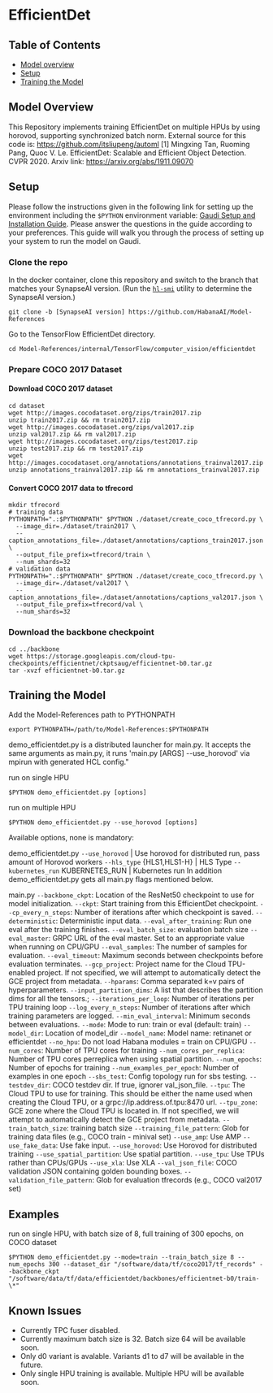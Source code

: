 # EfficientDet

## Table of Contents
* [Model overview](#Model-overview)
* [Setup](#Setup)
* [Training the Model](#Training-the-model)

## Model Overview
This Repository implements training EfficientDet on multiple HPUs by using horovod, supporting synchronized batch norm.
External source for this code is: https://github.com/itsliupeng/automl
[1] Mingxing Tan, Ruoming Pang, Quoc V. Le. EfficientDet: Scalable and Efficient Object Detection. CVPR 2020. Arxiv link: https://arxiv.org/abs/1911.09070

## Setup
Please follow the instructions given in the following link for setting up the
environment including the `$PYTHON` environment variable: [Gaudi Setup and
Installation Guide](https://github.com/HabanaAI/Setup_and_Install). Please
answer the questions in the guide according to your preferences. This guide will
walk you through the process of setting up your system to run the model on
Gaudi.

### Clone the repo

In the docker container, clone this repository and switch to the branch that
matches your SynapseAI version. (Run the
[`hl-smi`](https://docs.habana.ai/en/latest/System_Management_Tools_Guide/System_Management_Tools.html#hl-smi-utility-options)
utility to determine the SynapseAI version.)

```
git clone -b [SynapseAI version] https://github.com/HabanaAI/Model-References
```
Go to the TensorFlow EfficientDet directory.
```
cd Model-References/internal/TensorFlow/computer_vision/efficientdet
```

### Prepare COCO 2017 Dataset
#### Download COCO 2017 dataset
```
cd dataset
wget http://images.cocodataset.org/zips/train2017.zip
unzip train2017.zip && rm train2017.zip
wget http://images.cocodataset.org/zips/val2017.zip
unzip val2017.zip && rm val2017.zip
wget http://images.cocodataset.org/zips/test2017.zip
unzip test2017.zip && rm test2017.zip
wget http://images.cocodataset.org/annotations/annotations_trainval2017.zip
unzip annotations_trainval2017.zip && rm annotations_trainval2017.zip
```

#### Convert COCO 2017 data to tfrecord
```
mkdir tfrecord
# training data
PYTHONPATH=".:$PYTHONPATH" $PYTHON ./dataset/create_coco_tfrecord.py \
  --image_dir=./dataset/train2017 \
  --caption_annotations_file=./dataset/annotations/captions_train2017.json \
  --output_file_prefix=tfrecord/train \
  --num_shards=32
# validation data
PYTHONPATH=".:$PYTHONPATH" $PYTHON ./dataset/create_coco_tfrecord.py \
  --image_dir=./dataset/val2017 \
  --caption_annotations_file=./dataset/annotations/captions_val2017.json \
  --output_file_prefix=tfrecord/val \
  --num_shards=32
```

### Download the backbone checkpoint
```
cd ../backbone
wget https://storage.googleapis.com/cloud-tpu-checkpoints/efficientnet/ckptsaug/efficientnet-b0.tar.gz
tar -xvzf efficientnet-b0.tar.gz
```

## Training the Model
Add the Model-References path to PYTHONPATH
```
export PYTHONPATH=/path/to/Model-References:$PYTHONPATH
```

demo_efficientdet.py is a distributed launcher for main.py. It accepts the same arguments as main.py, it runs 'main.py [ARGS] --use_horovod' via mpirun with generated HCL config."

run on single HPU
```
$PYTHON demo_efficientdet.py [options]
```
run on multiple HPU
```
$PYTHON demo_efficientdet.py --use_horovod [options]
```

Available options, none is mandatory:

demo_efficientdet.py
  `--use_horovod`             | Use horovod for distributed run, pass amount of Horovod workers
  `--hls_type` {HLS1,HLS1-H}  | HLS Type
  `--kubernetes_run` KUBERNETES_RUN | Kubernetes run
In addition demo_efficientdet.py gets all main.py flags mentioned below.

main.py
  `--backbone_ckpt`: Location of the ResNet50 checkpoint to use for model initialization.
  `--ckpt`: Start training from this EfficientDet checkpoint.
  `--cp_every_n_steps`: Number of iterations after which checkpoint is saved.
  `--deterministic`: Deterministic input data.
  `--eval_after_training`: Run one eval after the training finishes.
  `--eval_batch_size`: evaluation batch size
  `--eval_master`: GRPC URL of the eval master. Set to an appropriate value when running on CPU/GPU
  `--eval_samples`: The number of samples for evaluation.
  `--eval_timeout`: Maximum seconds between checkpoints before evaluation terminates.
  `--gcp_project`: Project name for the Cloud TPU-enabled project. If not specified, we will attempt to automatically detect the GCE project from metadata.
  `--hparams`: Comma separated k=v pairs of hyperparameters.
  `--input_partition_dims`: A list that describes the partition dims for all the tensors.;
  `--iterations_per_loop`: Number of iterations per TPU training loop
  `--log_every_n_steps`: Number of iterations after which training parameters are logged.
  `--min_eval_interval`: Minimum seconds between evaluations.
  `--mode`: Mode to run: train or eval (default: train)
  `--model_dir`: Location of model_dir
  `--model_name`: Model name: retinanet or efficientdet
  `--no_hpu`: Do not load Habana modules = train on CPU/GPU
  `--num_cores`: Number of TPU cores for training
  `--num_cores_per_replica`: Number of TPU cores perreplica when using spatial partition.
  `--num_epochs`: Number of epochs for training
  `--num_examples_per_epoch`: Number of examples in one epoch
  `--sbs_test`: Config topology run for sbs testing.
  `--testdev_dir`: COCO testdev dir. If true, ignorer val_json_file.
  `--tpu`: The Cloud TPU to use for training. This should be either the name used when creating the Cloud TPU, or a grpc://ip.address.of.tpu:8470 url.
  `--tpu_zone`: GCE zone where the Cloud TPU is located in. If not specified, we will attempt to automatically detect the GCE project from metadata.
  `--train_batch_size`: training batch size
  `--training_file_pattern`: Glob for training data files (e.g., COCO train - minival set)
  `--use_amp`: Use AMP
  `--use_fake_data`: Use fake input.
  `--use_horovod`: Use Horovod for distributed training
  `--use_spatial_partition`: Use spatial partition.
  `--use_tpu`: Use TPUs rather than CPUs/GPUs
  `--use_xla`: Use XLA
  `--val_json_file`: COCO validation JSON containing golden bounding boxes.
  `--validation_file_pattern`: Glob for evaluation tfrecords (e.g., COCO val2017 set)

## Examples

run on single HPU, with batch size of 8, full training of 300 epochs, on COCO dataset
```
$PYTHON demo_efficientdet.py --mode=train --train_batch_size 8 --num_epochs 300 --dataset_dir "/software/data/tf/coco2017/tf_records" --backbone_ckpt "/software/data/tf/data/efficientdet/backbones/efficientnet-b0/train-\*"
```

## Known Issues
* Currently TPC fuser disabled.
* Currently maximum batch size is 32. Batch size 64 will be available soon.
* Only d0 variant is avalable. Variants d1 to d7 will be available in the future.
* Only single HPU training is available. Multiple HPU will be available soon.
